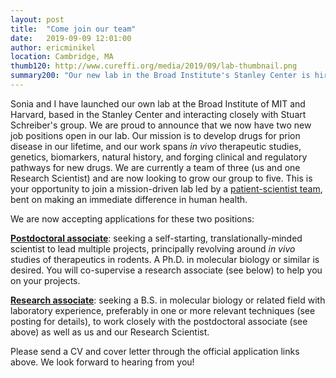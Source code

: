 ```yaml
---
layout: post
title:  "Come join our team"
date:   2019-09-09 12:01:00
author: ericminikel
location: Cambridge, MA
thumb120: http://www.cureffi.org/media/2019/09/lab-thumbnail.png
summary200: "Our new lab in the Broad Institute's Stanley Center is hiring a postdoc and a research associate."
---
```


Sonia and I have launched our own lab at the Broad Institute of MIT and Harvard, based in the Stanley Center and interacting closely with Stuart Schreiber's group. We are proud to announce that we now have two new job positions open in our lab. Our mission is to develop drugs for prion disease in our lifetime, and our work spans *in vivo* therapeutic studies, genetics, biomarkers, natural history, and forging clinical and regulatory pathways for new drugs. We are currently a team of three (us and one Research Scientist) and are now looking to grow our group to five. This is your opportunity to join a mission-driven lab led by a [patient-scientist team](https://www.wired.com/story/sleep-no-more-crusade-genetic-killer/), bent on making an immediate difference in human health.

We are now accepting applications for these two positions:

[**Postdoctoral associate**](https://g.co/kgs/JLT7RB): seeking a self-starting, translationally-minded scientist to lead multiple projects, principally revolving around *in vivo* studies of therapeutics in rodents. A Ph.D. in molecular biology or similar is desired. You will co-supervise a research associate (see below) to help you on your projects.

[**Research associate**](https://g.co/kgs/9oG9qH): seeking a B.S. in molecular biology or related field with laboratory experience, preferably in one or more relevant techniques (see posting for details), to work closely with the postdoctoral associate (see above) as well as us and our Research Scientist.

Please send a CV and cover letter through the official application links above. We look forward to hearing from you!

